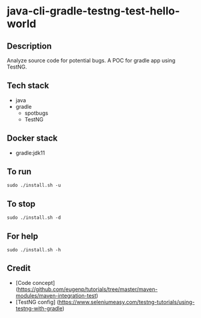 # java-cli-gradle-testng-test-hello-world

## Description
Analyze source code for potential bugs.
A POC for gradle app using TestNG.

## Tech stack
- java
- gradle
	- spotbugs
  - TestNG

## Docker stack
- gradle:jdk11

## To run
`sudo ./install.sh -u`

## To stop
`sudo ./install.sh -d`

## For help
`sudo ./install.sh -h`

## Credit
- [Code concept] (https://github.com/eugenp/tutorials/tree/master/maven-modules/maven-integration-test)
- [TestNG config] (https://www.seleniumeasy.com/testng-tutorials/using-testng-with-gradle)
